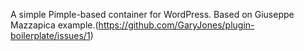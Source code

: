 A simple Pimple-based container for WordPress.
Based on Giuseppe Mazzapica example.(https://github.com/GaryJones/plugin-boilerplate/issues/1)